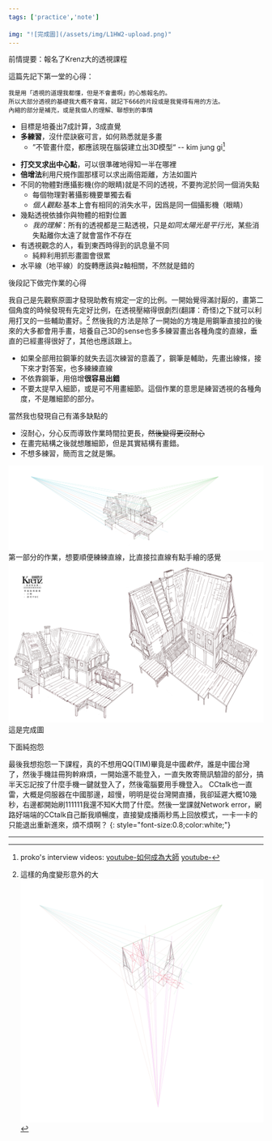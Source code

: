```yaml
---
tags: ['practice','note']

img: "![完成圖](/assets/img/L1HW2-upload.png)"
---
```


前情提要：報名了Krenz大的透視課程

這篇先記下第一堂的心得：

	我是用「透視的道理我都懂，但是不會畫啊」的心態報名的。
	所以大部分透視的基礎我大概不會寫，就記下666的片段或是我覺得有用的方法。
	內縮的部分是補充，或是我個人的理解、聯想到的事情


- 目標是培養出7成計算，3成直覺
- **多練習**，沒什麼訣竅可言，如何熟悉就是多畫
	- ”不管畫什麼，都應該現在腦袋建立出3D模型“ -- kim jung gi[^1]

[^1]: 
	proko's interview videos:
	[youtube-如何成為大師](https://youtu.be/aoqu5SEFqRI)
	[youtube-](https://www.youtube.com/watch?v=DmqFbgKWoao)

- **打交叉求出中心點**，可以很準確地得知一半在哪裡
- **倍增法**利用尺規作圖那樣可以求出兩倍距離，方法如圖片
- 不同的物體對應攝影機(你的眼睛)就是不同的透視，不要拘泥於同一個消失點
	- 每個物理對著攝影機要單獨去看
	- *個人觀點*:基本上會有相同的消失水平，因爲是同一個攝影機（眼睛）
- 幾點透視依據你與物體的相對位置
	- *我的理解*：所有的透視都是三點透視，只是*如同太陽光是平行光*，某些消失點離你太遠了就會當作不存在
- 有透視觀念的人，看到東西時得到的訊息量不同
	- 純粹利用抓形畫圖會很累
- 水平線（地平線）的旋轉應該與z軸相關，不然就是錯的


後段記下做完作業的心得


我自己是先觀察原圖才發現助教有規定一定的比例。一開始覺得滿討厭的，畫第二個角度的時候發現有先定好比例，在透視壓縮得很劇烈(翻譯：奇怪)之下就可以利用打叉的一些輔助畫好。[^3]
然後我的方法是除了一開始的方塊是用鋼筆直接拉的後來的大多都會用手畫，培養自己3D的sense也多多練習畫出各種角度的直線，垂直的已經畫得很好了，其他也應該跟上。

- 如果全部用拉鋼筆的就失去這次練習的意義了，鋼筆是輔助，先畫出線條，接下來才對答案，也多練練直線
- 不依靠鋼筆，用倍增**很容易出錯**
- 不要太提早入細節，或是可不用畫細節。這個作業的意思是練習透視的各種角度，不是雕細節的部分。


當然我也發現自己有滿多缺點的
- 沒耐心，分心反而導致作業時間拉更長，~~然後變得更沒耐心~~
- 在畫完結構之後就想雕細節，但是其實結構有畫錯。
- 不想多練習，簡而言之就是懶。

![HW1](/assets/img/HW1-3-1.png)
第一部分的作業，想要順便練練直線，比直接拉直線有點手繪的感覺
![完成圖](/assets/img/L1HW2-upload.png)
這是完成圖

[^3]:
	這樣的角度變形意外的大 ![HW1-2-2](/assets/img/L1HW2-2.jpg)


下面純抱怨


最後我想抱怨一下課程，真的不想用QQ(TIM)畢竟是中國*軟件*，誰是中國台灣了，然後手機註冊狗幹麻煩，一開始還不能登入，一直失敗寄簡訊驗證的部分，搞半天忘記按了什麼手機一鍵就登入了，然後電腦要用手機登入。
CCtalk也一直雷，大概是伺服器在中國那邊，超慢，明明是從台灣開直播，我卻延遲大概10幾秒，右邊都開始刷111111我還不知K大問了什麼。然後一堂課就Network error，網路好端端的CCtalk自己斷我順暢度，直接變成播兩秒馬上回放模式，一卡一卡的只能退出重新進來，煩不煩啊？
{: style="font-size:0.8;color:white;"}

---
